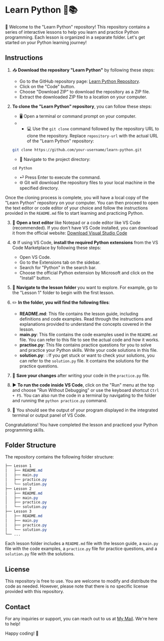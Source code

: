 # **Learn Python** 🐍📚

🐍 Welcome to the "Learn Python" repository! This repository contains a series of interactive lessons to help you learn and practice Python programming. Each lesson is organized in a separate folder. Let's get started on your Python learning journey!

## **Instructions**

1. 📥 **Download the repository "Learn Python"** by following these steps:

   - Go to the GitHub repository page: [Learn Python Repository](https://github.com/parthadeori/learn-python).
   - Click on the "Code" button.
   - Choose "Download ZIP" to download the repository as a ZIP file.
   - Extract the downloaded ZIP file to a location on your computer.
  
2. **To clone the "Learn Python" repository**, you can follow these steps:

   - 🖥️ Open a terminal or command prompt on your computer.
   - - 💻 Use the `git clone` command followed by the repository URL to clone the repository. Replace `repository-url` with the actual URL of the "Learn Python" repository:

   ```bash
   git clone https://github.com/your-username/learn-python.git
   ```
   
   - 📂 Navigate to the project directory:
     
   ```
   cd Python
   ```

   - ⏎ Press Enter to execute the command.
   - 🌐 Git will download the repository files to your local machine in the specified directory.

Once the cloning process is complete, you will have a local copy of the "Learn Python" repository on your computer. You can then proceed to open the text editor or code editor of your choice and follow the instructions provided in the `README.md` file to start learning and practicing Python.

3. 📝 **Open a text editor** like Notepad or a code editor like VS Code (recommended). If you don't have VS Code installed, you can download it from the official website: [Download Visual Studio Code](https://code.visualstudio.com)

4. ⚙️ If using VS Code, **install the required Python extensions** from the VS Code Marketplace by following these steps:

   - Open VS Code.
   - Go to the Extensions tab on the sidebar.
   - Search for "Python" in the search bar.
   - Choose the official Python extension by Microsoft and click on the "Install" button.

5. 📂 **Navigate to the lesson folder** you want to explore. For example, go to the "Lesson 1" folder to begin with the first lesson.

6. ✏️ **In the folder, you will find the following files**:

   - **README.md**: This file contains the lesson guide, including definitions and code examples. Read through the instructions and explanations provided to understand the concepts covered in the lesson.
   - **main.py**: This file contains the code examples used in the `README.md` file. You can refer to this file to see the actual code and how it works.
   - **practise.py**: This file contains practice questions for you to solve and practice your Python skills. Write your code solutions in this file.
   - **solution.py**: 💡If you get stuck or want to check your solutions, you can refer to the `solution.py` file. It contains the solutions for the practice questions.

7. 💾 **Save your changes** after writing your code in the `practice.py` file.

8. ▶️ **To run the code inside VS Code**, click on the "Run" menu at the top and choose "Run Without Debugging" or use the keyboard shortcut `Ctrl + F5`. You can also run the code in a terminal by navigating to the folder and running the `python practice.py` command.

9. 🎉 You should see the output of your program displayed in the integrated terminal or output panel of VS Code.

Congratulations! You have completed the lesson and practiced your Python programming skills.

<!-- ## **Code Playground**

For an interactive experience and to see the actual code in action, you can visit the code playground for each lesson. The code playground links are provided in the `README.md` file of each lesson folder.

Feel free to explore the code playgrounds to further enhance your understanding of Python concepts. -->

## **Folder Structure**

The repository contains the following folder structure:

```css
├── Lesson 1
│   ├── README.md
│   ├── main.py
│   ├── practice.py
│   └── solution.py
├── Lesson 2
│   ├── README.md
│   ├── main.py
│   ├── practice.py
│   └── solution.py
├── Lesson 3
│   ├── README.md
│   ├── main.py
│   ├── practice.py
│   └── solution.py
└── ...
```

Each lesson folder includes a `README.md` file with the lesson guide, a `main.py` file with the code examples, a `practice.py` file for practice questions, and a `solution.py` file with the solutions.

## **License**

This repository is free to use. You are welcome to modify and distribute the code as needed. However, please note that there is no specific license provided with this repository.

## Contact

For any inquiries or support, you can reach out to us at [My Mail](mailto:parthadeori76@gmail.com). We're here to help!

Happy coding! 🚀
